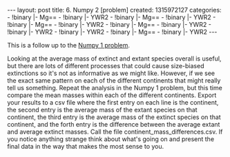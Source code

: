 --- layout: post title: 6. Numpy 2 [problem] created: 1315972127
categories: - !binary |- Mg== - !binary |- YWR2 - !binary |- Mg== -
!binary |- YWR2 - !binary |- Mg== - !binary |- YWR2 - !binary |- Mg== -
!binary |- YWR2 - !binary |- YWR2 - !binary |- YWR2 - !binary |- Mg== -
!binary |- YWR2 ---

This is a follow up to the [Numpy 1 problem](5-numpy-1-problem).

Looking at the average mass of extinct and extant species overall is
useful, but there are lots of different processes that could cause
size-biased extinctions so it's not as informative as we might like.
However, if we see the exact same pattern on each of the different
continents that might really tell us something. Repeat the analysis in
the Numpy 1 problem, but this time compare the mean masses within each
of the different continents. Export your results to a csv file where the
first entry on each line is the continent, the second entry is the
average mass of the extant species on that continent, the third entry is
the average mass of the extinct species on that continent, and the forth
entry is the difference between the average extant and average extinct
masses. Call the file continent\_mass\_differences.csv. If you notice
anything strange think about what's going on and present the final data
in the way that makes the most sense to you.
